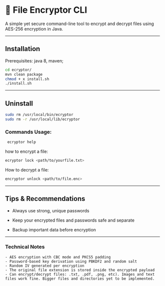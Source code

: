 # 🔐 File Encryptor CLI
A simple yet secure command-line tool to encrypt and decrypt files using AES-256 encryption in Java.


---
## Installation 

Prerequisites: java 8, maven;


```bash
cd ecryptor/
mvn clean package
chmod + x install.sh
./install.sh
```

---
## Uninstall

```bash
sudo rm /usr/local/bin/ecryptor
sudo rm -r /usr/local/lib/ecryptor
```


### Commands Usage:

```bash
 ecryptor help
```

 how to encrypt a file:

```bash
ecryptor lock <path/to/yourfile.txt>
````
 How to decrypt a file:

```bash
encryptor unlock <path/to/file.enc>
```

---

## Tips & Recommendations

   - Always use strong, unique passwords

   - Keep your encrypted files and passwords safe and separate

   - Backup important data before encryption

---

###  Technical Notes
    - AES encryption with CBC mode and PKCS5 padding
    - Password-based key derivation using PBKDF2 and random salt
    - Random IV generated per encryption
    - The original file extension is stored inside the encrypted payload
    - Can encrypt/decrypt files: .txt, .pdf, .png, etc). Images and text files work fine. Bigger files and directories yet to be implemented.
